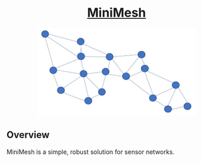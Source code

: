 <h1 align="center"><a href='https://github.com/true-myth/true-myth'>MiniMesh</a></h1>

<p align=center>
<img src="logo.jpg"  height="200"/>
</p>


## Overview
MiniMesh is a simple, robust solution for sensor networks. 